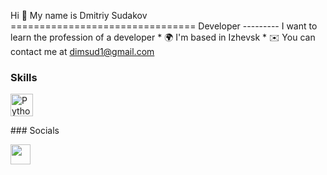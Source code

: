 Hi 👋 My name is Dmitriy Sudakov ================================ Developer --------- I want to learn the profession of a developer * 🌍 I'm based in Izhevsk * ✉️ You can contact me at [dimsud1@gmail.com](mailto:dimsud1@gmail.com)

### Skills

<p align="left"> <a href="https://www.python.org/" target="_blank" rel="noreferrer"><img src="https://raw.githubusercontent.com/danielcranney/readme-generator/main/public/icons/skills/python-colored.svg" width="36" height="36" alt="Python" /></a> </p>
### Socials <p align="left"> <a href="https://www.github.com/DmitriySudd" target="_blank" rel="noreferrer"> <picture> <source media="(prefers-color-scheme: dark)" srcset="https://raw.githubusercontent.com/danielcranney/readme-generator/main/public/icons/socials/github-dark.svg" /> <source media="(prefers-color-scheme: light)" srcset="https://raw.githubusercontent.com/danielcranney/readme-generator/main/public/icons/socials/github.svg" /> <img src="https://raw.githubusercontent.com/danielcranney/readme-generator/main/public/icons/socials/github.svg" width="32" height="32" /> </picture> </a></p>
